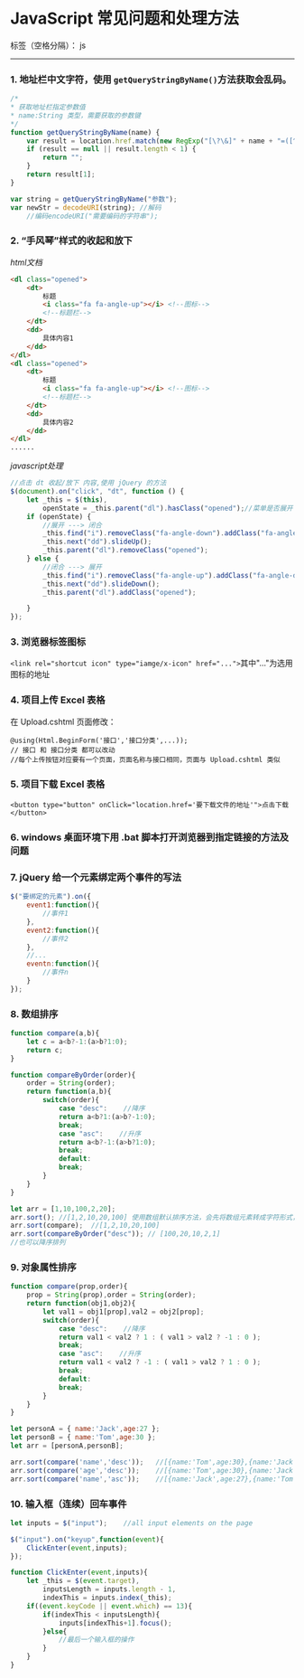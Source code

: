 ﻿# JavaScript 常见问题和处理方法

标签（空格分隔）： js

---
### 1. 地址栏中文字符，使用 `getQueryStringByName()`方法获取会乱码。
```javascript
/*
* 获取地址栏指定参数值
* name:String 类型，需要获取的参数键
*/
function getQueryStringByName(name) {
    var result = location.href.match(new RegExp("[\?\&]" + name + "=([^\&]+)", "i"));
    if (result == null || result.length < 1) {
        return "";
    }
    return result[1];
}

var string = getQueryStringByName("参数");
var newStr = decodeURI(string); //解码
    //编码encodeURI("需要编码的字符串");
```
### 2. “手风琴”样式的收起和放下
*html文档*
```html
<dl class="opened">
    <dt>
        标题
        <i class="fa fa-angle-up"></i> <!--图标-->
        <!--标题栏-->
    </dt>
    <dd>
        具体内容1
    </dd>
</dl>
<dl class="opened">
    <dt>
        标题
        <i class="fa fa-angle-up"></i> <!--图标-->
        <!--标题栏-->
    </dt>
    <dd>
        具体内容2
    </dd>
</dl>
......
```
*javascript处理*
```javascript
//点击 dt 收起/放下 内容,使用 jQuery 的方法
$(document).on("click", "dt", function () {
    let _this = $(this),
        openState = _this.parent("dl").hasClass("opened");//菜单是否展开
    if (openState) {
        //展开 ---> 闭合
        _this.find("i").removeClass("fa-angle-down").addClass("fa-angle-up");
        _this.next("dd").slideUp();
        _this.parent("dl").removeClass("opened");
    } else {
        //闭合 ---> 展开
        _this.find("i").removeClass("fa-angle-up").addClass("fa-angle-down");
        _this.next("dd").slideDown();
        _this.parent("dl").addClass("opened");

    }
});
```

### 3. 浏览器标签图标
`<link rel="shortcut icon" type="iamge/x-icon" href="...">`其中"..."为选用图标的地址


### 4. 项目上传 Excel 表格
在 Upload.cshtml 页面修改：
```
@using(Html.BeginForm('接口','接口分类',...)); 
// 接口 和 接口分类 都可以改动
//每个上传按钮对应要有一个页面，页面名称与接口相同，页面与 Upload.cshtml 类似
```

### 5. 项目下载 Excel 表格
`<button type="button" onClick="location.href='要下载文件的地址'">点击下载</button>`


### 6. windows 桌面环境下用 .bat 脚本打开浏览器到指定链接的方法及问题

### 7. jQuery 给一个元素绑定两个事件的写法
```javascript
$("要绑定的元素").on({
    event1:function(){
        //事件1
    },
    event2:function(){
        //事件2
    },
    //...
    eventn:function(){
        //事件n
    }
});
```

### 8. 数组排序
```javascript
function compare(a,b){
    let c = a<b?-1:(a>b?1:0);
    return c;
}

function compareByOrder(order){
    order = String(order);
    return function(a,b){
        switch(order){
            case "desc":    //降序
            return a<b?1:(a>b?-1:0);
            break;
            case "asc":    //升序
            return a<b?-1:(a>b?1:0);
            break;
            default:
            break;
        }
    }
}

let arr = [1,10,100,2,20];
arr.sort(); //[1,2,10,20,100] 使用数组默认排序方法，会先将数组元素转成字符形式，然后比较
arr.sort(compare);  //[1,2,10,20,100]
arr.sort(compareByOrder("desc")); // [100,20,10,2,1]
//也可以降序排列
```

### 9. 对象属性排序
```javascript
function compare(prop,order){
    prop = String(prop),order = String(order);
    return function(obj1,obj2){
        let val1 = obj1[prop],val2 = obj2[prop];
        switch(order){
            case "desc":    //降序
            return val1 < val2 ? 1 : ( val1 > val2 ? -1 : 0 );
            break;
            case "asc":    //升序
            return val1 < val2 ? -1 : ( val1 > val2 ? 1 : 0 );
            break;
            default:
            break;
        }
    }
}

let personA = { name:'Jack',age:27 };
let personB = { name:'Tom',age:30 };
let arr = [personA,personB];

arr.sort(compare('name','desc'));   //[{name:'Tom',age:30},{name:'Jack',age:27}]
arr.sort(compare('age','desc'));    //[{name:'Tom',age:30},{name:'Jack',age:27}]
arr.sort(compare('name','asc'));    //[{name:'Jack',age:27},{name:'Tom',age:30}]
```

### 10. 输入框（连续）回车事件
```javascript
let inputs = $("input");    //all input elements on the page

$("input").on("keyup",function(event){
    ClickEnter(event,inputs);
});

function ClickEnter(event,inputs){
    let _this = $(event.target),
        inputsLength = inputs.length - 1,
        indexThis = inputs.index(_this);
    if((event.keyCode || event.which) == 13){
        if(indexThis < inputsLength){
            inputs[indexThis+1].focus();
        }else{
            //最后一个输入框的操作
        }
    }
}
```


